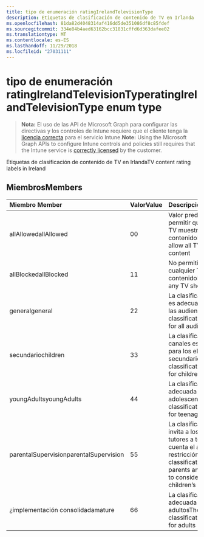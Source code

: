 ```yaml
---
title: tipo de enumeración ratingIrelandTelevisionType
description: Etiquetas de clasificación de contenido de TV en Irlanda
ms.openlocfilehash: 81da82d4048314af416dd5de351086df8c85fdef
ms.sourcegitcommit: 334e84b4aed63162bcc31831cffd6d363dafee02
ms.translationtype: MT
ms.contentlocale: es-ES
ms.lasthandoff: 11/29/2018
ms.locfileid: "27031111"
---
```

# <a name="ratingirelandtelevisiontype-enum-type"></a><span data-ttu-id="96186-103">tipo de enumeración ratingIrelandTelevisionType</span><span class="sxs-lookup"><span data-stu-id="96186-103">ratingIrelandTelevisionType enum type</span></span>

> <span data-ttu-id="96186-104">**Nota:** El uso de las API de Microsoft Graph para configurar las directivas y los controles de Intune requiere que el cliente tenga la [licencia correcta](https://go.microsoft.com/fwlink/?linkid=839381) para el servicio Intune.</span><span class="sxs-lookup"><span data-stu-id="96186-104">**Note:** Using the Microsoft Graph APIs to configure Intune controls and policies still requires that the Intune service is [correctly licensed](https://go.microsoft.com/fwlink/?linkid=839381) by the customer.</span></span>

<span data-ttu-id="96186-105">Etiquetas de clasificación de contenido de TV en Irlanda</span><span class="sxs-lookup"><span data-stu-id="96186-105">TV content rating labels in Ireland</span></span>
## <a name="members"></a><span data-ttu-id="96186-106">Miembros</span><span class="sxs-lookup"><span data-stu-id="96186-106">Members</span></span>
|<span data-ttu-id="96186-107">Miembro	</span><span class="sxs-lookup"><span data-stu-id="96186-107">Member</span></span>|<span data-ttu-id="96186-108">Valor</span><span class="sxs-lookup"><span data-stu-id="96186-108">Value</span></span>|<span data-ttu-id="96186-109">Descripción</span><span class="sxs-lookup"><span data-stu-id="96186-109">Description</span></span>|
|:---|:---|:---|
|<span data-ttu-id="96186-110">allAllowed</span><span class="sxs-lookup"><span data-stu-id="96186-110">allAllowed</span></span>|<span data-ttu-id="96186-111">0</span><span class="sxs-lookup"><span data-stu-id="96186-111">0</span></span>|<span data-ttu-id="96186-112">Valor predeterminado, permitir que todos los TV muestra contenido</span><span class="sxs-lookup"><span data-stu-id="96186-112">Default value, allow all TV shows content</span></span>|
|<span data-ttu-id="96186-113">allBlocked</span><span class="sxs-lookup"><span data-stu-id="96186-113">allBlocked</span></span>|<span data-ttu-id="96186-114">1</span><span class="sxs-lookup"><span data-stu-id="96186-114">1</span></span>|<span data-ttu-id="96186-115">No permitir que cualquier TV muestra contenido</span><span class="sxs-lookup"><span data-stu-id="96186-115">Do not allow any TV shows content</span></span>|
|<span data-ttu-id="96186-116">general</span><span class="sxs-lookup"><span data-stu-id="96186-116">general</span></span>|<span data-ttu-id="96186-117">2</span><span class="sxs-lookup"><span data-stu-id="96186-117">2</span></span>|<span data-ttu-id="96186-118">La clasificación de GA es adecuada para todas las audiencias</span><span class="sxs-lookup"><span data-stu-id="96186-118">The GA classification is suitable for all audiences</span></span>|
|<span data-ttu-id="96186-119">secundario</span><span class="sxs-lookup"><span data-stu-id="96186-119">children</span></span>|<span data-ttu-id="96186-120">3</span><span class="sxs-lookup"><span data-stu-id="96186-120">3</span></span>|<span data-ttu-id="96186-121">La clasificación de canales es adecuada para los elementos secundarios</span><span class="sxs-lookup"><span data-stu-id="96186-121">The CH classification is suitable for children</span></span>|
|<span data-ttu-id="96186-122">youngAdults</span><span class="sxs-lookup"><span data-stu-id="96186-122">youngAdults</span></span>|<span data-ttu-id="96186-123">4</span><span class="sxs-lookup"><span data-stu-id="96186-123">4</span></span>|<span data-ttu-id="96186-124">La clasificación YA es adecuada para adolescentes</span><span class="sxs-lookup"><span data-stu-id="96186-124">The YA classification is suitable for teenage audience</span></span>|
|<span data-ttu-id="96186-125">parentalSupervision</span><span class="sxs-lookup"><span data-stu-id="96186-125">parentalSupervision</span></span>|<span data-ttu-id="96186-126">5</span><span class="sxs-lookup"><span data-stu-id="96186-126">5</span></span>|<span data-ttu-id="96186-127">La clasificación de PS invita a los padres y tutores a tener en cuenta el acceso de restricción hijos</span><span class="sxs-lookup"><span data-stu-id="96186-127">The PS classification invites parents and guardians to consider restriction children’s access</span></span>|
|<span data-ttu-id="96186-128">¿implementación consolidada</span><span class="sxs-lookup"><span data-stu-id="96186-128">mature</span></span>|<span data-ttu-id="96186-129">6</span><span class="sxs-lookup"><span data-stu-id="96186-129">6</span></span>|<span data-ttu-id="96186-130">La clasificación MA es adecuada para adultos</span><span class="sxs-lookup"><span data-stu-id="96186-130">The MA classification is suitable for adults</span></span>|



